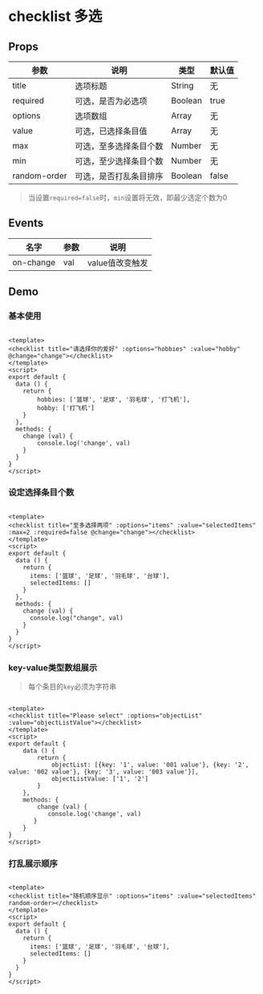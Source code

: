 # checklist 多选

## Props

| 参数         | 说明                  | 类型        | 默认值 |
| ----------- | ---------------------- | ---------- | ------- |
| title | 选项标题 | String | 无 |
| required| 可选，是否为必选项 | Boolean | true |
| options | 选项数组 | Array | 无 |
| value | 可选，已选择条目值 | Array | 无 |
| max | 可选，至多选择条目个数 | Number | 无 |
| min | 可选，至少选择条目个数 | Number | 无 |
| random-order | 可选，是否打乱条目排序 | Boolean | false |

> 当设置`required=false`时，`min`设置将无效，即最少选定个数为0

## Events
| 名字 | 参数 | 说明 |
|--|--|--|
| on-change | val | value值改变触发 |

## Demo

### 基本使用

```

<template>
<checklist title="请选择你的爱好" :options="hobbies" :value="hobby" @change="change"></checklist>
</template>
<script>
export default {
  data () {
  	return {
  		hobbies: ['篮球', '足球', '羽毛球', '打飞机'],
  		hobby: ['打飞机']
  	}
  },
  methods: {
  	change (val) {
  		console.log('change', val)
  	}
  }
}
</script>
```

### 设定选择条目个数

``` 

<template>
<checklist title="至多选择两项" :options="items" :value="selectedItems" :max=2 :required=false @change="change"></checklist>
</template>
<script>
export default {
  data () {
    return {
      items: ['篮球', '足球', '羽毛球', '台球'],
      selectedItems: []
    }
  },
  methods: {
    change (val) {
      console.log("change", val)
    }
  }
}
</script>

```


### key-value类型数组展示

> 每个条目的`key`必须为字符串

```

<template>
<checklist title="Please select" :options="objectList" :value="objectListValue"></checklist>
</template>
<script>
export default {
	data () {
		return {
			objectList: [{key: '1', value: '001 value'}, {key: '2', value: '002 value'}, {key: '3', value: '003 value'}],
			objectListValue: ['1', '2']
		}
	},
    methods: {
        change (val) {
           console.log('change', val)
       }
    }
}
</script>
```

### 打乱展示顺序

``` vux height=250 components=Checklist

<template>
<checklist title="随机顺序显示" :options="items" :value="selectedItems" random-order></checklist>
</template>
<script>
export default {
  data () {
    return {
      items: ['篮球', '足球', '羽毛球', '台球'],
      selectedItems: []
    }
  }
}
</script>

```